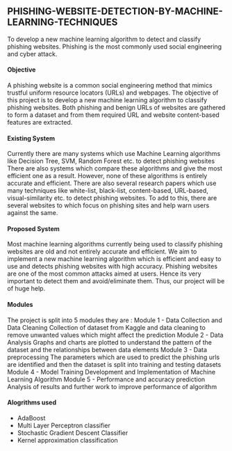 ## PHISHING-WEBSITE-DETECTION-BY-MACHINE-LEARNING-TECHNIQUES
To develop a new machine learning algorithm to detect and classify phishing websites. Phishing is the most commonly used social engineering and cyber attack.

#### Objective 
A phishing website is a common social engineering method that mimics  trustful uniform resource locators (URLs) and webpages. The objective of this project is to develop a new machine learning algorithm to classify phishing websites. Both phishing and benign URLs of websites  are gathered to form a dataset and from them required URL and website  content-based features are extracted. 

#### Existing System 
Currently there are many systems which use Machine Learning algorithms like Decision Tree, SVM, Random Forest etc. to detect phishing websites
There are also systems which compare these algorithms and give the most efficient one as a result.
However, none of these algorithms is entirely accurate and efficient. 
There are also several research papers which use many techniques like white-list, black-list, content-based, URL-based, visual-similarity etc. to detect phishing websites.
To add to this, there are several websites to which focus on phishing sites and help warn users against the same. 

#### Proposed System 
Most machine learning algorithms currently being used to classify phishing websites are old and not entirely accurate and efficient.
We aim to implement a new machine learning algorithm which is efficient and easy to use and detects phishing websites with high accuracy.
Phishing websites are one of the most common attacks aimed at users. Hence its very important to detect them and avoid/eliminate them. Thus, our project will be of huge help.

#### Modules
The project is split into 5 modules they are : 
Module 1 - Data Collection and Data Cleaning 
Collection of dataset from Kaggle and data cleaning to remove unwanted values which might affect the prediction 
Module 2 - Data Analysis 
Graphs and charts are plotted to understand the pattern of the dataset and the relationships between data elements
Module 3 -  Data preprocessing 
The parameters which are used to predict the phishing urls are identified and then the dataset is split into training and testing datasets 
Module 4 - Model Training 
Development and Implementation of Machine Learning Algorithm 
Module 5 -  Performance and accuracy prediction 
Analysis of results and further work to improve performance of algorithm 

#### Alogrithms used 
- AdaBoost 
- Multi Layer Perceptron classifier
- Stochastic Gradient Descent Classifier
- Kernel approximation classification



